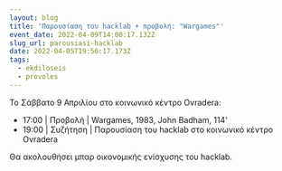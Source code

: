```yaml
---
layout: blog
title: 'Παρουσίαση του hacklab + προβολή: "Wargames"'
event_date: 2022-04-09T14:00:17.132Z
slug_url: parousiasi-hacklab
date: 2022-04-05T19:56:17.173Z
tags:
  - ekdiloseis
  - provoles
---
```

To Σάββατο 9 Απριλίου στο κοινωνικό κέντρο Ovradera:

* 17:00 | Προβολή | Wargames, 1983, John Badham, 114'
* 19:00 | Συζήτηση | Παρουσίαση του hacklab στο κοινωνικό κέντρο Ovradera

Θα ακολουθήσει μπαρ οικονομικής ενίσχυσης του hacklab.